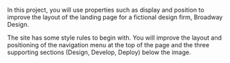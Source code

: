 
In this project, you will use properties such as display and position to improve the layout of the landing page for a fictional design firm, Broadway Design.

The site has some style rules to begin with. You will improve the layout and positioning of the navigation menu at the top of the page and the three supporting sections (Design, Develop, Deploy) below the image.